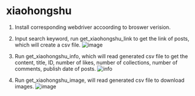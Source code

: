 # xiaohongshu
1. Install corresponding webdriver accoording to broswer verision.

2. Input search keyword, run get_xiaohongshu_link to get the link of posts, which will create a csv file.
![image](https://github.com/user-attachments/assets/121cc9f0-8cb1-4184-8c50-0a5abb49320f)

3. Run get_xiaohongshu_info, which will read generated csv file to get the content, title, ID, number of likes, number of collections, number of comments, publish date of posts.
![info](https://github.com/user-attachments/assets/b6fd85c8-4d72-4e86-8a58-c53b4e6491b0)

4. Run get_xiaohongshu_image, will read generated csv file to download images.
![image](https://github.com/user-attachments/assets/05a0cc4f-cc7b-4909-9a16-2b611887e7af)
